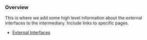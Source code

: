 ### Overview

This is where we add some high level information about the external interfaces to the intermediary.  Include links to specific pages.

- [External Interfaces](external-interfaces.html)
